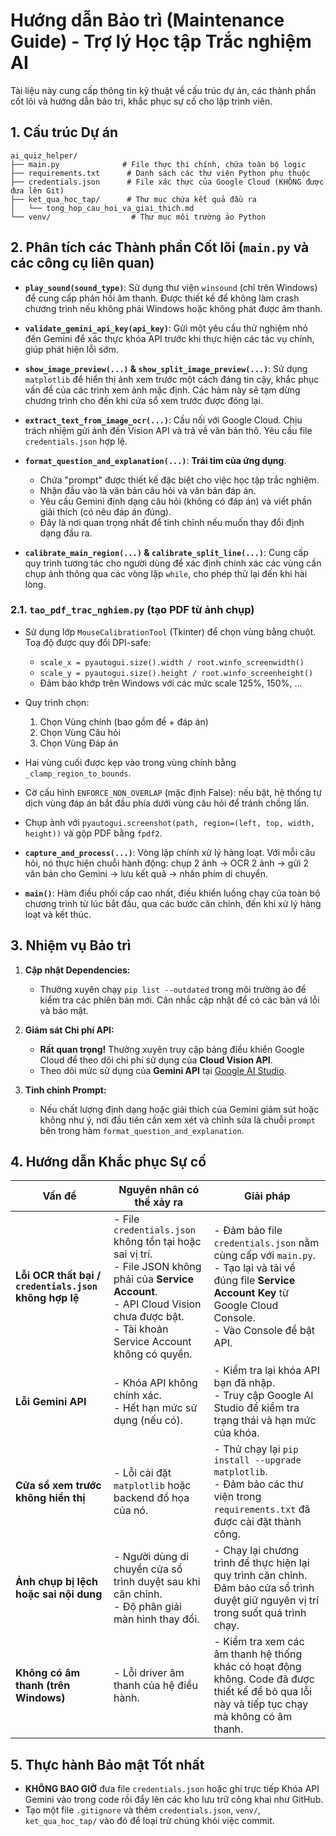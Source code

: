 # Hướng dẫn Bảo trì (Maintenance Guide) - Trợ lý Học tập Trắc nghiệm AI

Tài liệu này cung cấp thông tin kỹ thuật về cấu trúc dự án, các thành phần cốt lõi và hướng dẫn bảo trì, khắc phục sự cố cho lập trình viên.

## 1. Cấu trúc Dự án

```
ai_quiz_helper/
├── main.py              # File thực thi chính, chứa toàn bộ logic
├── requirements.txt      # Danh sách các thư viện Python phụ thuộc
├── credentials.json      # File xác thực của Google Cloud (KHÔNG được đưa lên Git)
├── ket_qua_hoc_tap/      # Thư mục chứa kết quả đầu ra
│   └── tong_hop_cau_hoi_va_giai_thich.md
└── venv/                  # Thư mục môi trường ảo Python
```

## 2. Phân tích các Thành phần Cốt lõi (`main.py` và các công cụ liên quan)

-   **`play_sound(sound_type)`**: Sử dụng thư viện `winsound` (chỉ trên Windows) để cung cấp phản hồi âm thanh. Được thiết kế để không làm crash chương trình nếu không phải Windows hoặc không phát được âm thanh.

-   **`validate_gemini_api_key(api_key)`**: Gửi một yêu cầu thử nghiệm nhỏ đến Gemini để xác thực khóa API trước khi thực hiện các tác vụ chính, giúp phát hiện lỗi sớm.

-   **`show_image_preview(...)` & `show_split_image_preview(...)`**: Sử dụng `matplotlib` để hiển thị ảnh xem trước một cách đáng tin cậy, khắc phục vấn đề của các trình xem ảnh mặc định. Các hàm này sẽ tạm dừng chương trình cho đến khi cửa sổ xem trước được đóng lại.

-   **`extract_text_from_image_ocr(...)`**: Cầu nối với Google Cloud. Chịu trách nhiệm gửi ảnh đến Vision API và trả về văn bản thô. Yêu cầu file `credentials.json` hợp lệ.

-   **`format_question_and_explanation(...)`**: **Trái tim của ứng dụng**.
    -   Chứa "prompt" được thiết kế đặc biệt cho việc học tập trắc nghiệm.
    -   Nhận đầu vào là văn bản câu hỏi và văn bản đáp án.
    -   Yêu cầu Gemini định dạng câu hỏi (không có đáp án) và viết phần giải thích (có nêu đáp án đúng).
    -   Đây là nơi quan trọng nhất để tinh chỉnh nếu muốn thay đổi định dạng đầu ra.

-   **`calibrate_main_region(...)` & `calibrate_split_line(...)`**: Cung cấp quy trình tương tác cho người dùng để xác định chính xác các vùng cần chụp ảnh thông qua các vòng lặp `while`, cho phép thử lại đến khi hài lòng.

### 2.1. `tao_pdf_trac_nghiem.py` (tạo PDF từ ảnh chụp)

-   Sử dụng lớp `MouseCalibrationTool` (Tkinter) để chọn vùng bằng chuột. Toạ độ được quy đổi DPI-safe:
    -   `scale_x = pyautogui.size().width / root.winfo_screenwidth()`
    -   `scale_y = pyautogui.size().height / root.winfo_screenheight()`
    -   Đảm bảo khớp trên Windows với các mức scale 125%, 150%, ...
-   Quy trình chọn:
    1) Chọn Vùng chính (bao gồm đề + đáp án)
    2) Chọn Vùng Câu hỏi
    3) Chọn Vùng Đáp án
-   Hai vùng cuối được kẹp vào trong vùng chính bằng `_clamp_region_to_bounds`.
-   Cờ cấu hình `ENFORCE_NON_OVERLAP` (mặc định False): nếu bật, hệ thống tự dịch vùng đáp án bắt đầu phía dưới vùng câu hỏi để tránh chồng lấn.
-   Chụp ảnh với `pyautogui.screenshot(path, region=(left, top, width, height))` và gộp PDF bằng `fpdf2`.

-   **`capture_and_process(...)`**: Vòng lặp chính xử lý hàng loạt. Với mỗi câu hỏi, nó thực hiện chuỗi hành động: chụp 2 ảnh -> OCR 2 ảnh -> gửi 2 văn bản cho Gemini -> lưu kết quả -> nhấn phím di chuyển.

-   **`main()`**: Hàm điều phối cấp cao nhất, điều khiển luồng chạy của toàn bộ chương trình từ lúc bắt đầu, qua các bước căn chỉnh, đến khi xử lý hàng loạt và kết thúc.

## 3. Nhiệm vụ Bảo trì

1.  **Cập nhật Dependencies:**
    -   Thường xuyên chạy `pip list --outdated` trong môi trường ảo để kiểm tra các phiên bản mới. Cân nhắc cập nhật để có các bản vá lỗi và bảo mật.

2.  **Giám sát Chi phí API:**
    -   **Rất quan trọng!** Thường xuyên truy cập bảng điều khiển Google Cloud để theo dõi chi phí sử dụng của **Cloud Vision API**.
    -   Theo dõi mức sử dụng của **Gemini API** tại [Google AI Studio](https://aistudio.google.com/app/apikey).

3.  **Tinh chỉnh Prompt:**
    -   Nếu chất lượng định dạng hoặc giải thích của Gemini giảm sút hoặc không như ý, nơi đầu tiên cần xem xét và chỉnh sửa là chuỗi `prompt` bên trong hàm `format_question_and_explanation`.

## 4. Hướng dẫn Khắc phục Sự cố

| Vấn đề                                           | Nguyên nhân có thể xảy ra                                                                                                                              | Giải pháp                                                                                                                                                                 |
| ------------------------------------------------ | ---------------------------------------------------------------------------------------------------------------------------------------------------- | ------------------------------------------------------------------------------------------------------------------------------------------------------------------------- |
| **Lỗi OCR thất bại / `credentials.json` không hợp lệ** | - File `credentials.json` không tồn tại hoặc sai vị trí.<br>- File JSON không phải của **Service Account**.<br>- API Cloud Vision chưa được bật.<br>- Tài khoản Service Account không có quyền. | - Đảm bảo file `credentials.json` nằm cùng cấp với `main.py`.<br>- Tạo lại và tải về đúng file **Service Account Key** từ Google Cloud Console.<br>- Vào Console để bật API.   |
| **Lỗi Gemini API**                               | - Khóa API không chính xác.<br>- Hết hạn mức sử dụng (nếu có).                                                                                            | - Kiểm tra lại khóa API bạn đã nhập.<br>- Truy cập Google AI Studio để kiểm tra trạng thái và hạn mức của khóa.                                                                 |
| **Cửa sổ xem trước không hiển thị**               | - Lỗi cài đặt `matplotlib` hoặc backend đồ họa của nó.                                                                                                    | - Thử chạy lại `pip install --upgrade matplotlib`.<br>- Đảm bảo các thư viện trong `requirements.txt` đã được cài đặt thành công.                                                |
| **Ảnh chụp bị lệch hoặc sai nội dung**           | - Người dùng di chuyển cửa sổ trình duyệt sau khi căn chỉnh.<br>- Độ phân giải màn hình thay đổi.                                                         | - Chạy lại chương trình để thực hiện lại quy trình căn chỉnh. Đảm bảo cửa sổ trình duyệt giữ nguyên vị trí trong suốt quá trình chạy.                                    |
| **Không có âm thanh (trên Windows)**              | - Lỗi driver âm thanh của hệ điều hành.                                                                                                                | - Kiểm tra xem các âm thanh hệ thống khác có hoạt động không. Code đã được thiết kế để bỏ qua lỗi này và tiếp tục chạy mà không có âm thanh.                                |

## 5. Thực hành Bảo mật Tốt nhất

-   **KHÔNG BAO GIỜ** đưa file `credentials.json` hoặc ghi trực tiếp Khóa API Gemini vào trong code rồi đẩy lên các kho lưu trữ công khai như GitHub.
-   Tạo một file `.gitignore` và thêm `credentials.json`, `venv/`, `ket_qua_hoc_tap/` vào đó để loại trừ chúng khỏi việc commit.